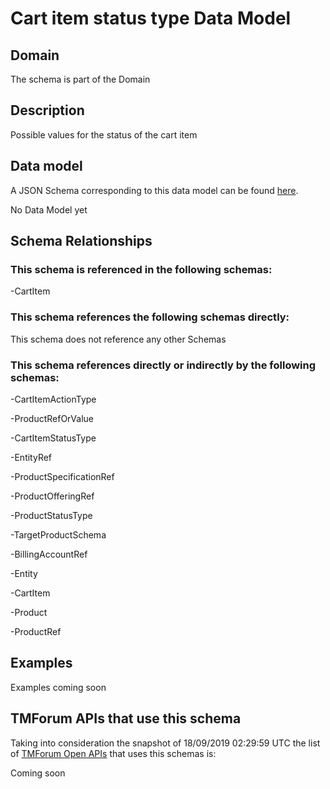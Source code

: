 # Cart item status type Data Model

## Domain

The  schema is part of the  Domain

## Description

Possible values for the status of the cart item

## Data model

A JSON Schema corresponding to this data model can be found
[here](https://github.com/tmforum-rand/schemas/blob/master/Customer/CartItemStatusType.schema.json).

No Data Model yet

## Schema Relationships

### This schema is referenced in the following schemas:

-CartItem

### This schema references the following schemas directly:

This schema does not reference any other Schemas

### This schema references directly or indirectly by the following schemas:

-CartItemActionType

-ProductRefOrValue

-CartItemStatusType

-EntityRef

-ProductSpecificationRef

-ProductOfferingRef

-ProductStatusType

-TargetProductSchema

-BillingAccountRef

-Entity

-CartItem

-Product

-ProductRef



## Examples

Examples coming soon

## TMForum APIs that use this schema

Taking into consideration the snapshot of 18/09/2019 02:29:59 UTC the list of [TMForum Open APIs](https://www.tmforum.org/open-apis/) that uses this schemas is:

Coming soon